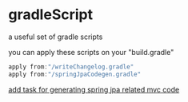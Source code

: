 # gradleScript

a useful set of gradle scripts

you can apply these scripts on your "build.gradle"

```gradle
apply from:"/writeChangelog.gradle"
apply from:"/springJpaCodegen.gradle"

```

[add task for generating spring jpa related mvc code](https://github.com/yhtps/gradleScript/blob/46da971d6c46cc78b58e5810f683bc96b20bfc4b/springJpaCodegen.gradle)
